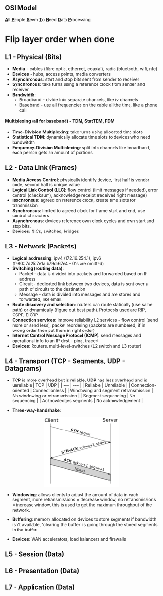 ## OSI Model
<u>**A**</u>ll
<u>**P**</u>eople
<u>**S**</u>eem
<u>**T**</u>o
<u>**N**</u>eed
<u>**D**</u>ata
<u>**P**</u>rocessing

# Flip layer order when done

## L1 - Physical (Bits)
* **Media** - cables (fibre optic, ethernet, coaxial), radio (bluetooth, wifi, nfc)
* **Devices** - hubs, access points, media converters
* **Asynchronous**: start and stop bits sent from sender to receiver
* **Synchronous**: take turns using a reference clock from sender and receiver
* **Bandwidth**:
    * Broadband - divide into separate channels, like tv channels
    * Baseband - use all frequencies on the cable all the time, like a phone call

#### Multiplexing (all for baseband) - TDM, StatTDM, FDM
* **Time-Division Multiplexing**: take turns using allocated time slots
* **Statistical TDM**: dynamically allocate time slots to devices who need bandwitdth
* **Frequency-Division Multiplexing**: split into channels like broadband, each person gets an amount of portions

## L2 - Data Link (Frames)
* **Media Access Control**: physically identify device, first half is vendor code, second half is unique value
* **Logical Link Control (LLC)**: flow control (limit messages if needed), error control (checksum), acknowledge receipt (received right message)
* **Isochronous**: agreed on reference clock, create time slots for transmission
* **Synchronous**: limited to agreed clock for frame start and end, use control characters
* **Asynchronous**: devices reference own clock cycles and own start and stop bits.
* **Devices**: NICs, switches, bridges

## L3 - Network (Packets)
* **Logical addressing**: ipv4 (172.16.254.1), ipv6 (fe80::7d25:7e1a:b79d:67e4 - 0's are omitted)
* **Switching (routing data)**:
    * Packet - data is divided into packets and forwarded based on IP address
    * Circuit - dedicated link between two devices, data is sent over a path of circuits to the destination
    * Message - data is divided into messages and are stored and forwarded, like email.
* **Route discovery and selection**: routers can route statically (use same path) or dynamically (figure out best path). Protocols used are RIP, OSPF, EIGRP
* **Connection services**: improve reliability L2 services - flow control (send more or send less), packet reordering (packets are numbered, if in wrong order then put them in right order)
* **Internet Control Message Protocol (ICMP)**: send messages and operational info to an IP dest - ping, tracert
* **Devices**: Routers, multi-level-switches (L2 switch and L3 router)

## L4 - Transport (TCP - Segments, UDP - Datagrams)
* **TCP** is more overhead but is reliable, **UDP** has less overhead and is unreliable
| TCP | UDP |
| --- | --- |
| Reliable | Unreliable |
| Connection-oriented | Connectionless |
| Windowing and segment retransmission | No windowing or retransmission |
| Segment sequencing | No sequencing |
| Acknowledges segments | No acknowledgement | 

* **Three-way-handshake**:
<p align="center">
    <img src="images/3WH.png" width="250px" alt="three way handshake">
</p>

* **Windowing**: allows clients to adjust the amount of data in each segment, more retransmissions = decrease window, no retransmissions = increase window, this is used to get the maximum throughput of the network.

* **Buffering**: memory allocated on devices to store segments if bandwidth isn't available, 'clearing the buffer' is going through the stored segments in the buffer.

* **Devices**: WAN accelerators, load balancers and firewalls

## L5 - Session (Data)
## L6 - Presentation (Data)
## L7 - Application (Data)